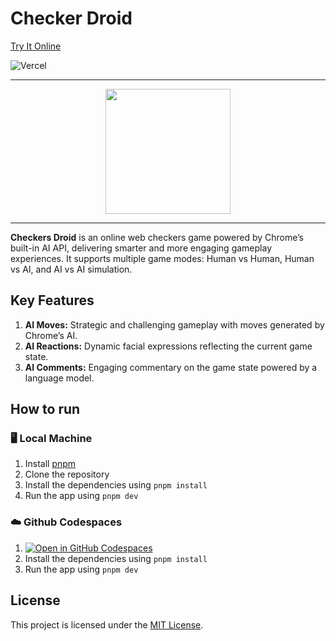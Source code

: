 # Checker Droid

[Try It Online](https://checkers-droid.vercel.app)

![Vercel](https://vercelbadge.vercel.app/api/mateuszmigas/checkers-droid)

---

<div align="center">

  <img src="assets/logo_big.webp" width="200" height="200">

</div>

---

**Checkers Droid** is an online web checkers game powered by Chrome’s built-in AI API, delivering smarter and more engaging gameplay experiences. It supports multiple game modes: Human vs Human, Human vs AI, and AI vs AI simulation.

## Key Features

1. **AI Moves:** Strategic and challenging gameplay with moves generated by Chrome’s AI.
2. **AI Reactions:** Dynamic facial expressions reflecting the current game state.
3. **AI Comments:** Engaging commentary on the game state powered by a language model.

## How to run

### 🖥️ Local Machine

1. Install [pnpm](https://pnpm.io/installation)
2. Clone the repository
3. Install the dependencies using `pnpm install`
4. Run the app using `pnpm dev`

### ☁️ Github Codespaces

1. [![Open in GitHub Codespaces](https://github.com/codespaces/badge.svg)](https://codespaces.new/mateuszmigas/checkers-droid)
2. Install the dependencies using `pnpm install`
3. Run the app using `pnpm dev`

## License

This project is licensed under the [MIT License](LICENSE).

